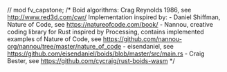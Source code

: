 // mod fv_capstone;
/*
    Boid algorithms: Crag Reynolds 1986, see http://www.red3d.com/cwr/
    Implementation inspired by:
    - Daniel Shiffman, Nature of Code, see https://natureofcode.com/book/
    - Nannou, creative coding library for Rust inspired by Processing,
      contains implemented examples of Nature of Code, see https://github.com/nannou-org/nannou/tree/master/nature_of_code
    - eisendaniel, see https://github.com/eisendaniel/boids/blob/master/src/main.rs
    - Craig Bester, see https://github.com/cycraig/rust-boids-wasm
*/